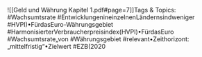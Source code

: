 
![[Geld und Währung Kapitel 1.pdf#page=7]]Tags & Topics:
   #Wachsumtsrate
   #EntwicklungenineinzelnenLändernsindweniger
   #HVPI)•FürdasEuro-Währungsgebiet
   #HarmonisierterVerbraucherpreisindex(HVPI)•FürdasEuro
   #Wachsumtsrate„von
   #Währungsgebiet
   #relevant•Zeithorizont:„mittelfristig“•Zielwert
   #EZB(2020
